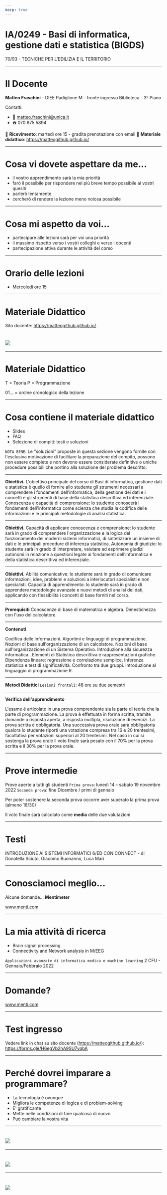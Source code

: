 ```yaml
---
marp: true
---
```


<!-- footer: M. Fraschini - Università degli Studi di Cagliari - AA 2022-2023 -->

<!-- paginate: true -->

<!-- size: 4:3 -->


# IA/0249 - Basi di informatica, gestione dati e statistica (BIGDS)

70/93 - TECNICHE PER L’EDILIZIA E IL TERRITORIO

---

# Il Docente

**Matteo Fraschini** - DIEE
Padiglione M - fronte ingresso Biblioteca - 3° Piano

Contatti:
- :email: matteo.fraschini@unica.it
- :phone: 070 675 5894

:speech_balloon: **Ricevimento**: martedì ore 15 - gradita prenotazione con email
:open_file_folder: **Materiale didattico**: https://matteogithub.github.io/

---

# Cosa vi dovete aspettare da me...

- il vostro apprendimento sarà la mia priorità
- farò il possibile per rispondere nel più breve tempo possibile ai vostri quesiti
- parlerò lentamente
- cercherò di rendere la lezione meno noiosa possibile

---

# Cosa mi aspetto da voi...

- partecipare alle lezioni sarà per voi una priorità
- il massimo rispetto verso i vostri colleghi e verso i docenti
- partecipazione attiva durante le attività del corso


---

# Orario delle lezioni

- Mercoledì ore 15


---

# Materiale Didattico

Sito docente: https://matteogithub.github.io/
# ![](/Users/matteo/Documents/GitHub/FDP/images/home.png)


---

# Materiale Didattico

T = Teoria
P = Programmazione

01... = ordine cronologico della lezione

---

# Cosa contiene il materiale didattico
- Slides
- FAQ
- Selezione di compiti: testi e soluzioni

`NOTA BENE`: Le "soluzioni" proposte in questa sezione vengono fornite con l'esclusiva motivazione di facilitare la preparazione del compito, possono non essere complete e non devono essere considerate definitive o uniche procedure possibili che portino alla soluzione del problema descritto.


---

**Obiettivi.**
L'obiettivo principale del corso di Basi di informatica, gestione dati e statistica è quello di fornire allo studente gli strumenti necessari a comprendere i fondamenti dell’informatica, della gestione dei dati e i concetti e gli strumenti di base della statistica descrittiva ed inferenziale. Conoscenza e capacità di comprensione: lo studente conoscerà i fondamenti dell'informatica come scienza che studia la codifica delle informazioni e le principali metodologie di analisi statistica. 

---

**Obiettivi.**
Capacità di applicare conoscenza e comprensione: lo studente sarà in grado di comprendere l'organizzazione e la logica del funzionamento dei moderni sistemi informatici, di sintetizzare un insieme di dati e le principali procedure di inferenza statistica. Autonomia di giudizio: lo studente sarà in grado di interpretare, valutare ed esprimere giudizi autonomi in relazione a questioni legate ai fondamenti dell’informatica e della statistica descrittiva ed inferenziale.

---

**Obiettivi.**
Abilità comunicative: lo studente sarà in grado di comunicare informazioni, idee, problemi e soluzioni a interlocutori specialisti e non specialisti. Capacità di apprendimento: lo studente sarà in grado di apprendere metodologie avanzate e nuovi metodi di analisi dei dati, applicando con flessibilità i concetti di base forniti nel corso.

---

**Prerequisiti**
Conoscenze di base di matematica e algebra. Dimestichezza con l'uso del calcolatore.

---

**Contenuti**

Codifica delle informazioni. Algoritmi e linguaggi di programmazione. Nozioni di base sull'organizzazione di un calcolatore. Nozioni di base sull'organizzazione di un Sistema Operativo. Introduzione alla sicurezza informatica.. Elementi di Statistica descrittiva e rappresentazioni grafiche. Dipendenza lineare: regressione e correlazione semplice. Inferenza statistica e test di significatività. Confronto tra due gruppi. Introduzione al linguaggio di programmazione R.


---

**Metodi Didattici**
`Lezioni frontali`: 48 ore su due semestri

---

**Verifica dell'apprendimento**

L'esame è articolato in una prova comprendente sia la parte di teoria che la parte di programmazione.
La prova è effettuata in forma scritta, tramite domande a risposta aperta, a risposta multipla, risoluzione di esercizi. La prova scritta è obbligatoria. Una successiva prova orale sarà obbligatoria qualora lo studente riporti una votazione compresa tra 16 e 20 trentesimi, facoltativa per votazioni superiori al 20 trentesimi. Nel caso in cui si sostenga la prova orale il voto finale sarà pesato con il 70% per la prova scritta e il 30% per la prova orale.

---

# Prove intermedie
Prove aperte a tutti gli studenti
`Prima prova`: lunedì 14 – sabato 19 novembre 2022
`Seconda prova`: fine Dicembre / primi di gennaio

Per poter sostenere la seconda prova occorre aver superato la prima prova (almeno 16/30)

Il voto finale sarà calcolato come **media** delle due valutazioni

---

# Testi

INTRODUZIONE AI SISTEMI INFORMATICI 6/ED CON CONNECT - di Donatella Sciuto, Giacomo Buonanno, Luca Mari


---


# Conosciamoci meglio...

Alcune domande... **Mentimeter**

www.menti.com

---
# La mia attività di ricerca

- Brain signal processing
- Connectivity and Network analysis in M/EEG

`Applicazioni avanzate di informatica medica e machine learning` 2 CFU - Gennaio/Febbraio 2022

---

# Domande?

www.menti.com

---

# Test ingresso

Vedere link in chat su sito docente (https://matteogithub.github.io/):
https://forms.gle/H6egVb2hA9SU7vqbA

---

# Perché dovrei imparare a programmare?

- La tecnologia è ovunque
- Migliora le competenze di logica e di problem-solving
- E' gratificante
- Mette nelle condizioni di fare qualcosa di nuovo
- Può cambiare la vostra vita

---

# ![](/Users/matteo/Documents/GitHub/FDP/images/wef.png)

---

# ![](/Users/matteo/Documents/GitHub/FDP/images/brands.png)

---

# ![](/Users/matteo/Documents/GitHub/FDP/images/toplang.png)